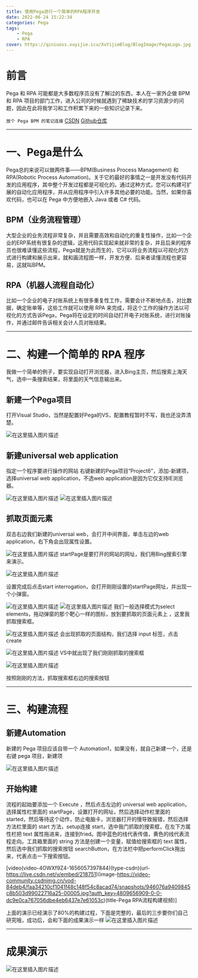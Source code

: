 ```yaml
---
title: 使用Pega进行一个简单的RPA程序开发
date: 2022-06-24 15:22:34
categories: Pega
tags:
    - Pega
    - RPA
cover: https://qiniuoss.xuyijie.icu/XuYijieBlog/BlogImage/PegaLogo.jpg
---
```

# 前言

Pega 和 RPA 可能都是大多数程序员没有了解过的东西，本人在一家外企做 BPM 和 RPA 项目的部门工作，进入公司的时候就遇到了稀缺技术的学习资源少的问题，因此在此将我学习和工作积累下来的一些知识记录下来。

`放个 Pega BPM 的笔记连接`
[CSDN](https://blog.csdn.net/qq_48922459/article/details/126729159?spm=1001.2014.3001.5501)
[Github仓库](https://github.com/XuYijie000416/Pega)

---


# 一、Pega是什么
Pega总的来说可以做两件事——BPM(Business Process Management) 和 RPA(Robotic Process Automation)。关于它的最好的事情之一是开发没有代码开发的应用程序，其中整个开发过程都是可视化的。通过这种方式，您可以构建可扩展的自动化应用程序，并从应用程序中引入许多其他必要的功能。当然，如果你喜欢代码，也可以在 Pega 中方便地嵌入 Java 或者 C# 代码。
##  BPM（业务流程管理）
大型企业的业务流程非常复杂，并且需要高效和自动化的重复性操作，比如一个企业的ERP系统有很复杂的逻辑，这用代码实现起来就非常的复杂，并且后来的程序员也很难读懂这些流程，Pega就是为此而生的，它可以将业务流程以可视化的方式进行构建和展示出来，就和画流程图一样，开发方便、后来者读懂流程也更容易，这就叫BPM。
##  RPA（机器人流程自动化）
比如一个企业的电子对账系统上有很多重复性工作，需要会计不断地点击，对比数据，确定账单等，这些工作就可以使用 RPA 来完成，将这个工作的操作方法以可视化的方式告诉Pega，Pega将在设定的时间自动打开电子对账系统，进行对账操作，并通过邮件告诉相关会计人员对账结果。

----

# 二、构建一个简单的 RPA 程序
我做一个简单的例子，要实现自动打开浏览器，进入Bing主页，然后搜索上海天气，选中一条搜索结果，将里面的天气信息输出来。

## 新建一个Pega项目
打开Visual Studio，当然是配置好Pega的VS，配置教程暂时不写，我也还没弄清楚。

![在这里插入图片描述](https://img-blog.csdnimg.cn/220a7339cfdf465781478b8ca7b2bce0.jpeg)


## 新建universal web application
指定一个程序要进行操作的网站
右键新建的Pega项目“Project6”，添加-新建项，选择universal web application，不选web application是因为它仅支持IE浏览器。

![在这里插入图片描述](https://img-blog.csdnimg.cn/6dd57d1274654105a04892fafae4a85f.jpeg)
![在这里插入图片描述](https://img-blog.csdnimg.cn/07f5a6bd61d44331afeb64293560797e.jpeg)
##  抓取页面元素
双击右边我们新建的universal web，会打开中间界面，单击左边的web application，右下角会出现属性设置。

![在这里插入图片描述](https://img-blog.csdnimg.cn/4dd7484d01f94564b50dd8b99237fc1c.jpeg)
startPage是要打开的网站的网址，我们用Bing搜索引擎来演示。

![在这里插入图片描述](https://img-blog.csdnimg.cn/c0300f1b72d542b799d12158ff0f2a24.jpeg)

设置完成后点击start interrogation，会打开刚刚设置的startPage网址，并出现一个小弹窗。

![在这里插入图片描述](https://img-blog.csdnimg.cn/f2136f9c1ea04478a4138bc3db2c1baf.jpeg)
![在这里插入图片描述](https://img-blog.csdnimg.cn/c7ce84ad67aa41719694477ba861bb11.jpeg)
我们一般选择模式为select elements，拖动弹窗的那个靶心一样的图标，放到要抓取的页面元素上
，这里我抓取搜索框。

![在这里插入图片描述](https://img-blog.csdnimg.cn/e27a9e9c33d34d8fa3fa46a295fc4989.png)
会出现抓取的页面结构，我们选择 input 标签，点击 create

![在这里插入图片描述](https://img-blog.csdnimg.cn/4b24003ae5ea494eabd98fb48c29c5ab.jpeg)
VS中就出现了我们刚刚抓取的搜索框

![在这里插入图片描述](https://img-blog.csdnimg.cn/c7bfe66461bc47f3a7294c0da92efb8a.jpeg)

按照刚刚的方法，抓取搜索框右边的搜索按钮


----

# 三、构建流程
##  新建Automation
新建的 Pega 项目应该自带一个 Automation1，如果没有，就自己新建一个，还是右键 pega 项目，新建项

![在这里插入图片描述](https://img-blog.csdnimg.cn/f47fa99002684f61a6268e2a25c95579.png)

##  开始构建
流程的起始要添加一个 Execute ，然后点击左边的 universal web application，选择属性栏里面的 startPage，设置打开的网址，然后选择动作栏里面的 started，然后等待这个动作，防止电脑卡，浏览器打开的慢导致报错，然后选择方法栏里面的 start 方法，setup连接 start，选中我门抓取的搜索框，在左下方属性栏把 text 属性拖进来，连接到fried。图中蓝色的线代表传值，黄色的线代表流程走向。工具箱里面的 string 方法是创建一个变量，赋值给搜索框的 text 属性，然后选中我们抓取的搜索按钮 searchButton，在方法栏中把performClick拖出来，代表点击一下搜索按钮。



[video(video-4OWXf9Z4-1656057397844)(type-csdn)(url-https://live.csdn.net/v/embed/218751)(image-https://video-community.csdnimg.cn/vod-84deb4/faa34210cf1041f48c148f54c8acad74/snapshots/946076a9409845c8b503d99022716a25-00005.jpg?auth_key=4809656909-0-0-dc9e0ca767056dbe4eb6437e7e61053c)(title-Pega RPA流程构建视频)]




上面的演示已经演示了80%的构建过程，下面是完整的，最后的三步要你们自己研究哦，成功后，会和下面的成果演示一样
![在这里插入图片描述](https://img-blog.csdnimg.cn/5a33f0a7ef6c4285ba04961c974a30fb.jpeg)


---

#  成果演示
![在这里插入图片描述](https://img-blog.csdnimg.cn/7cabd6a619ee44ed9efb76ac34d281a2.gif)


